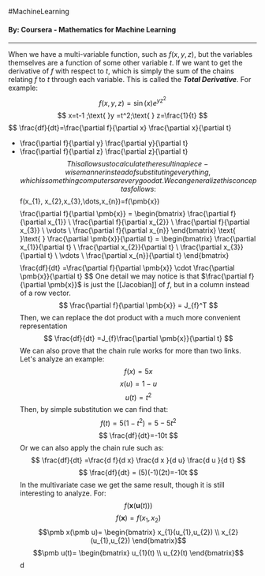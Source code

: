 #MachineLearning 
#### By: Coursera - Mathematics for Machine Learning 
---
When we have a multi-variable function, such as $f(x,y,z)$, but the variables themselves are a function of some other variable $t$. If we want to get the derivative of $f$ with respect to $t$, which is simply the sum of the chains relating $f$ to $t$ through each variable. This is called the ***Total Derivative***. For example:
$$
f(x,y,z)=\sin(x)e^{yz^2}
$$
$$
x=t-1 ;\text{ }y =t^2;\text{ } z=\frac{1}{t}
$$
$$
\frac{df}{dt}=\frac{\partial f}{\partial x} \frac{\partial x}{\partial t}
+ \frac{\partial f}{\partial y} \frac{\partial y}{\partial t}
+ \frac{\partial f}{\partial z} \frac{\partial z}{\partial t}
$$
This allows us to calculate the result in a piece-wise manner instead of substituting everything, which is something computers are very good at. We can generalize this concept as follows:
$$
f(x_{1}, x_{2},x_{3},\dots,x_{n})=f(\pmb{x})
$$
$$
\frac{\partial f}{\partial \pmb{x}} = \begin{bmatrix}
\frac{\partial f}{\partial x_{1}} \\
\frac{\partial f}{\partial x_{2}} \\
\frac{\partial f}{\partial x_{3}} \\
\vdots \\
\frac{\partial f}{\partial x_{n}}
\end{bmatrix} \text{ }\text{ }
\frac{\partial \pmb{x}}{\partial t} = \begin{bmatrix}
\frac{\partial x_{1}}{\partial t} \\
\frac{\partial x_{2}}{\partial t} \\
\frac{\partial x_{3}}{\partial t} \\
\vdots \\
\frac{\partial x_{n}}{\partial t}
\end{bmatrix}
$$
$$
\frac{df}{dt} =\frac{\partial f}{\partial \pmb{x}} \cdot \frac{\partial \pmb{x}}{\partial t}
$$
One detail we may notice is that $\frac{\partial f}{\partial \pmb{x}}$ is just the [[Jacobian]] of $f$, but in a column instead of a row vector. 
$$
\frac{\partial f}{\partial \pmb{x}} = J_{f}^T
$$
Then, we can replace the dot product with a much more convenient representation
$$
\frac{df}{dt} =J_{f}\frac{\partial \pmb{x}}{\partial t}
$$
We can also prove that the chain rule works for more than two links. Let's analyze an example:
$$f(x)=5x$$
$$x(u)=1-u$$
$$u(t)=t^2$$
Then, by simple substitution we can find that:
$$ f(t) = 5(1-t^2) = 5 - 5t^2 $$
$$
\frac{df}{dt}=-10t
$$
Or we can also apply the chain rule such as:
$$
\frac{df}{dt} =\frac{d f}{d x}  
\frac{d x }{d u}
\frac{d u }{d t}
$$
$$
\frac{df}{dt} = (5)(-1)(2t)=-10t
$$
In the multivariate case we get the same result, though it is still interesting to analyze. For:
$$f(\pmb{x}(\pmb{u}(t)))$$
$$f(\pmb{x})=f(x_{1},x_{2})$$
$$\pmb x(\pmb u)= \begin{bmatrix}
x_{1}(u_{1},u_{2}) \\
x_{2}(u_{1},u_{2})
\end{bmatrix}$$
$$\pmb u(t)= \begin{bmatrix}
u_{1}(t) \\
u_{2}(t)
\end{bmatrix}$$
d